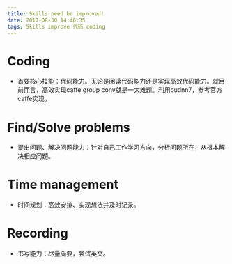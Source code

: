 ```yaml
---
title: Skills need be improved!
date: 2017-08-30 14:40:35
tags: Skills improve 代码 coding
---
```


# Coding 
- 首要核心技能：代码能力。无论是阅读代码能力还是实现高效代码能力。就目前而言，高效实现caffe group conv就是一大难题。利用cudnn7，参考官方caffe实现。
# Find/Solve problems
- 提出问题、解决问题能力：针对自己工作学习方向，分析问题所在，从根本解决相应问题。
# Time management
- 时间规划：高效安排、实现想法并及时记录。
# Recording
- 书写能力：尽量简要，尝试英文。